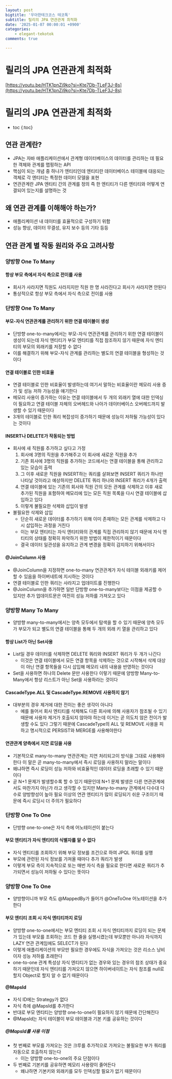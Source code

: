 ```yaml
---
layout: post
bigtitle: '우아한테크코스 테코톡'
subtitle: 릴리의 JPA 연관관계 최적화
date: '2025-01-07 00:00:01 +0900'
categories:
    - elegant-tekotok
comments: true

---
```


# 릴리의 JPA 연관관계 최적화
[https://youtu.be/HTK1pnZj9ko?si=Kte7Db-TLeF3J-8s](https://youtu.be/HTK1pnZj9ko?si=Kte7Db-TLeF3J-8s)

# 릴리의 JPA 연관관계 최적화
* toc
{:toc}

## 연관 관계란?
+ JPA는 자바 애플리케이션에서 관계형 데이터베이스의 데이터를 관리하는 데 필요한 객체와 관계를 맵핑하는 API
+ 핵심이 되는 개념 중 하나가 엔티티인데 엔티티란 데이터베이스 테이블에 대응되는 객체로 각 엔티티는 특정한 데이터 모델을 표현
+ 연관관계란 JPA 엔티티 간의 관계를 정의 즉 한 엔티티가 다른 엔티티와 어떻게 연결되어 있는지를 설명하는 것

## 왜 연관 관계를 이해해야 하는가?
+ 애플리케이션 내 데이터를 효율적으로 구성하기 위함
+ 성능 향상, 데이터 무결성, 유지 보수 등의 기타 등등

## 연관 관계 별 작동 원리와 주요 고려사항

### 양방향 One To Many

#### 항상 부모 측에서 자식 측으로 전이를 사용
+ 회사가 사라지면 직원도 사라지지만 직원 한 명 사라진다고 회사가 사라지면 안된다
+ 통상적으로 항상 부모 측에서 자식 측으로 전이를 사용

### 단방향 One To Many

#### 부모-자식 연관관계를 관리하기 위한 연결 테이블이 생성
+ 단방향 one-to-many에서는 부모-자식 연관관계를 관리하기 위한 연결 테이블이 생성이 되는데 자식 엔티티가 부모 엔티티를 직접 참조하지 않기 때문에
  자식 엔티티의 부모의 외래키를 저장할 수 없다
+ 이를 해결하기 위해 부모-자식 관계를 관리하는 별도의 연결 테이블을 형성하는 것이다

#### 연결 테이블로 인한 비효율
+ 연결 테이블로 인한 비효율이 발생하는데 여기서 말하는 비효율이란 메모리 사용 증가 및 성능 저하 가능성을 얘기한다
+ 메모리 사용이 증가하는 이유는 연결 테이블에서 두 개의 외래키 열에 대한 인덱싱이 필요하고
  연결 테이블 자체의 오버헤드와 나아가 데이터베이스 오버헤드까지 발생할 수 있기 때문이다
+ 3개의 테이블로 인한 쿼리 복잡성이 증가하기 때문에 성능이 저하될 가능성이 있다는 것이다

#### INSERT나 DELETE가 작동되는 방법
+ 회사에 새 직원를 추가하고 싶다고 가정
  1. 회사에 3명의 직원을 추가해주고 이 회사에 새로운 직원을 추가
  2. 기존 회사에 3명의 직원를 추가하는 코드에서는 연결 테이블을 통해 관리하고 있는 모습이 출력
  3. 그 이후 새로운 직원을 INSERT하는 쿼리를 살펴보면 INSERT 쿼리가 하나만 나타날 것이라고 예상하지만 DELETE 쿼리 하나와 INSERT 쿼리가 4개가 출력
  4. 연결 테이블에 있는 기존의 회사와 직원 간의 모든 관계를 삭제하고 이후 새로 추가된 직원을 포함하여 메모리에 있는 모든 직원 목록을 다시 연결 테이블에 삽입하고 있다
  5. 이렇게 불필요한 삭제와 삽입이 발생
+ 불필요한 삭제와 삽입
    + 단순히 새로운 데이터를 추가하기 위해 이미 존재하는 모든 관계를 삭제하고 다시 삽입하는 과정을 거친다
    + 이는 부모 엔티티는 자식 엔티티와의 관계를 직접 관리하지 않기 때문에 자식 엔티티의 상태를 정확히 파악하기 위한 방법이 제한적이기 때문이다
    + 결국 데이터 일관성을 유지하고 관계 변경을 정확히 감지하기 위해서이다

#### @JoinColumn 사용
+ @JoinColumn을 지정하면 one-to-many 연관관계가 자식 테이블 외래키를 제어할 수 있음을 하이버네트에 지시하는 것이다
+ 연결 테이블로 인한 쿼리는 사라지고 업데이트를 진행한다
+ @JoinColumn을 추가하면 일반 단방향 one-to-many보다는 이점을 제공할 수 있지만 추가 업데이트문은 여전히 성능 저하를 가져오고 있다

### 양방향 Many To Many
+ 양방향 many-to-many에서는 양측 모두에서 탐색을 할 수 있기 때문에 양측 모두가 부모가 되고 별도의 연결 테이블을 통해 두 개의 외래 키 열을 관리하고 있다

#### 항상 List가 아닌 Set사용
+ List일 경우 데이터를 삭제하면 DELETE 쿼리와 INSERT 쿼리가 두 개가 나간다 
  + 이것은 연결 테이블에서 모든 연결 항목을 삭제하는 것으로 시작해서 삭제 대상이 아닌 연결 항목들을 다시 삽입해 메모리 내의 내용을 반영하는 것이다
+ Set을 사용하면 하나의 Delete 문만 사용한다 이렇기 때문에 양방향 Many-to-Many에서 항상 리스트가 아닌 Set을 사용하라는 것이다

#### CascadeType.ALL 및 CascadeType.REMOVE 사용하지 않기
+ 대부분의 경우 제거에 대한 전이는 좋은 생각이 아니다
  + 예를 들어서 회사 엔티티를 삭제해도 다른 회사에 의해 사용자가 참조될 수 있기 때문에 사용자 제거가 호출되지 않아야 하는데
    이거는 곧 의도치 않은 전이가 발생할 수도 있다 그렇기 때문에 CascadeType의 ALL 및 REMOVE 사용을 피하고
    명시적으로 PERSIST와 MERGE를 사용해야한다 

#### 연관관계 양측에서 지연 로딩을 사용
+ 기본적으로 many-to-many 연관관계는 지연 처리되고이 방식을 그대로 사용해야한다 이 말은 곧 many-to-many에서 즉시 로딩을 사용하지 말라는 말이다
+ 왜냐하면 즉시 로딩이 성능 저하와 비효율적인 데이터 로딩을 초래할 수 있기 때문이다
+ 곧 N+1 문제가 발생할수록 할 수 있기 때문인데 N+1 문제 발생은 다른 연관관계에서도 마찬가지 아닌가 라고 생각할 수 있지만
  Many-to-many 관계에서 다수대 다수로 양방향성이 높아 필요 이상의 연관 엔티티가 많이 로딩되기 쉬운 구조이기 때문에
  즉시 로딩시 더 주의가 필요하다

### 단방향 One To One
+ 단방향 one-to-one은 자식 측에 어노테이션이 붙는다

#### 부모 엔티티가 자식 엔티티의 식별자를 알 수 없다
+ 자식 엔티티를 조회하기 위해 부모 정보를 조건으로 하여 JPQL 쿼리를 실행
+ 부모에 관련된 자식 정보를 가져올 때마다 추가 쿼리가 발생
+ 이렇게 부모 측이 지속적으로 또는 매번 자식 측을 필요로 한다면 새로운 쿼리가 추가되면서 성능이 저하될 수 있다는 뜻이다

### 양방향 One To One
+ 양방향이니까 부모 측도 @MappedBy가 들어가 @OneToOne 어노테이션을 추가한다

#### 부모 엔티티 조회 시 자식 엔티티까지 로딩
+ 양방향 one-to-one에서는 부모 엔티티 조회 시 자식 엔티티까지 로딩이 되는 문제가 있는데 부모를 조회하는 코드 한 줄을 실행시켰는데
  부모뿐만 아니라 자식까지 LAZY 연관 관계임에도 SELECT가 된다
+ 이렇게 애플리케이션의 부모만 필요한 경우에도 자식을 가져오는 것은 리소스 낭비이자 성능 저하를 초래한다
+ one-to-one 관계 특성상 자식 엔티티가 없는 경우와 있는 경우의 참조 상태가 중요하기 때문인데 자식 엔티티를 가져오지 않으면
  하이버네이트는 자식 참조를 null로 할지 Object로 할지 알 수 없기 때문이다 

#### @MapsId
+ 자식 ID에는 Strategy가 없다
+ 자식 측에 @MapsId를 추가한다
+ 반대로 부모 엔티티는 양방향 one-to-one이 필요하지 않기 때문에 간단해진다
+ @MapsId는 자식 테이블이 부모 테이블과 기본 키를 공유하는 것이다

##### @MapsId를 사용 이점
+ 첫 번째로 부모를 가져오는 것은 크루를 추가적으로 가져오는 불필요한 부가 쿼리를 자동으로 호출하지 않는다
  + 이는 양방향 one-to-one의 주요 단점이다
+ 두 번째로 기본키를 공유하면 메모리 사용량이 줄어든다
  + 왜냐하면 기본키와 외래키를 모두 인덱싱할 필요가 없기 때문이다




